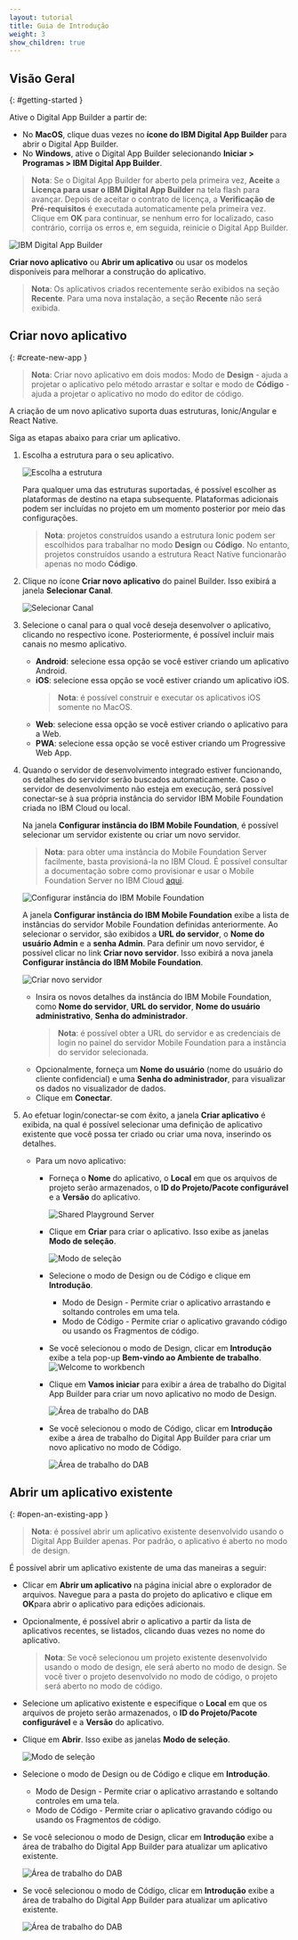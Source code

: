 ```yaml
---
layout: tutorial
title: Guia de Introdução
weight: 3
show_children: true
---
```

<!-- NLS_CHARSET=UTF-8 -->
## Visão Geral
{: #getting-started }

Ative o Digital App Builder a partir de:

* No **MacOS**, clique duas vezes no **ícone do IBM Digital App Builder** para abrir o Digital App Builder.
* No **Windows**, ative o Digital App Builder selecionando **Iniciar > Programas > IBM Digital App Builder**.

>**Nota**: Se o Digital App Builder for aberto pela primeira vez, **Aceite** a **Licença para usar o IBM Digital App Builder** na tela flash para avançar. Depois de aceitar o contrato de licença, a **Verificação de Pré-requisitos** é executada automaticamente pela primeira vez. Clique em **OK** para continuar, se nenhum erro for localizado, caso contrário, corrija os erros e, em seguida, reinicie o Digital App Builder.

![IBM Digital App Builder](dab-home-screen.png)

**Criar novo aplicativo** ou **Abrir um aplicativo** ou usar os modelos disponíveis para melhorar a construção do aplicativo.
>**Nota**: Os aplicativos criados recentemente serão exibidos na seção **Recente**. Para uma nova instalação, a seção **Recente** não será exibida.

## Criar novo aplicativo
{: #create-new-app }

>**Nota**: Criar novo aplicativo em dois modos: Modo de **Design** - ajuda a projetar o aplicativo pelo método arrastar e soltar e modo de **Código** - ajuda a projetar o aplicativo no modo do editor de código.

A criação de um novo aplicativo suporta duas estruturas, Ionic/Angular e React Native.

Siga as etapas abaixo para criar um aplicativo.

1. Escolha a estrutura para o seu aplicativo.

   ![Escolha a estrutura](dab-choose-framework.png)

   Para qualquer uma das estruturas suportadas, é possível escolher as plataformas de destino na etapa subsequente. Plataformas adicionais podem ser incluídas no projeto em um momento posterior por meio das configurações.

   >**Nota**: projetos construídos usando a estrutura Ionic podem ser escolhidos para trabalhar no modo **Design** ou **Código**. No entanto, projetos construídos usando a estrutura React Native funcionarão apenas no modo **Código**.

2. Clique no ícone **Criar novo aplicativo** do painel Builder. Isso exibirá a janela **Selecionar Canal**.

    ![Selecionar Canal](dab-select-channel.png)

3. Selecione o canal para o qual você deseja desenvolver o aplicativo, clicando no respectivo ícone. Posteriormente, é possível incluir mais canais no mesmo aplicativo.

    * **Android**: selecione essa opção se você estiver criando um aplicativo Android.
    * **iOS**: selecione essa opção se você estiver criando um aplicativo iOS.
        >**Nota**: é possível construir e executar os aplicativos iOS somente no MacOS.
    * **Web**: selecione essa opção se você estiver criando o aplicativo para a Web.
    * **PWA**: selecione essa opção se você estiver criando um Progressive Web App.

4. Quando o servidor de desenvolvimento integrado estiver funcionando, os detalhes do servidor serão buscados automaticamente. Caso o servidor de desenvolvimento não esteja em execução, será possível conectar-se à sua própria instância do servidor IBM Mobile Foundation criada no IBM Cloud ou local.

    Na janela **Configurar instância do IBM Mobile Foundation**, é possível selecionar um servidor existente ou criar um novo servidor.

    >**Nota**: para obter uma instância do Mobile Foundation Server facilmente, basta provisioná-la no IBM Cloud. É possível consultar a documentação sobre como provisionar e usar o Mobile Foundation Server no IBM Cloud [aqui](https://cloud.ibm.com/docs/services/mobilefoundation?topic=mobilefoundation-getting-started).

    ![Configurar instância do IBM Mobile Foundation](dab-config-ibm-cloud-instance.png)

    A janela **Configurar instância do IBM Mobile Foundation** exibe a lista de instâncias do servidor Mobile Foundation definidas anteriormente. Ao selecionar o servidor, são exibidos a **URL do servidor**, o **Nome do usuário Admin** e a **senha Admin**. Para definir um novo servidor, é possível clicar no link **Criar novo servidor**. Isso exibirá a nova janela **Configurar instância do IBM Mobile Foundation**.

    ![Criar novo servidor](dab-custom-professional-server.png)

    * Insira os novos detalhes da instância do IBM Mobile Foundation, como **Nome do servidor**, **URL do servidor**, **Nome do usuário administrativo**, **Senha do administrador**.
        >**Nota**: é possível obter a URL do servidor e as credenciais de login no painel do servidor Mobile Foundation para a instância do servidor selecionada.
    * Opcionalmente, forneça um **Nome do usuário** (nome do usuário do cliente confidencial) e uma **Senha do administrador**, para visualizar os dados no visualizador de dados.
    * Clique em **Conectar**.

5. Ao efetuar login/conectar-se com êxito, a janela **Criar aplicativo** é exibida, na qual é possível selecionar uma definição de aplicativo existente que você possa ter criado ou criar uma nova, inserindo os detalhes.
    * Para um novo aplicativo:
        * Forneça o **Nome** do aplicativo, o **Local** em que os arquivos de projeto serão armazenados, o **ID do Projeto/Pacote configurável** e a **Versão** do aplicativo.

            ![Shared Playground Server](dab-create-app.png)

        * Clique em **Criar** para criar o aplicativo. Isso exibe as janelas **Modo de seleção**.

            ![Modo de seleção](dab-select-mode.png)

        * Selecione o modo de Design ou de Código e clique em **Introdução**.
            * Modo de Design - Permite criar o aplicativo arrastando e soltando controles em uma tela.
            * Modo de Código - Permite criar o aplicativo gravando código ou usando os Fragmentos de código.
        * Se você selecionou o modo de Design, clicar em **Introdução** exibe a tela pop-up **Bem-vindo ao Ambiente de trabalho**.
            ![Welcome to workbench](dab-welcome.png)
        * Clique em **Vamos iniciar** para exibir a área de trabalho do Digital App Builder para criar um novo aplicativo no modo de Design.

            ![Área de trabalho do DAB](dab-workbench.png)

        * Se você selecionou o modo de Código, clicar em **Introdução** exibe a área de trabalho do Digital App Builder para criar um novo aplicativo no modo de Código.

            ![Área de trabalho do DAB](dab-create-code-mode.png)

## Abrir um aplicativo existente
{: #open-an-existing-app }

>**Nota**: é possível abrir um aplicativo existente desenvolvido usando o Digital App Builder apenas. Por padrão, o aplicativo é aberto no modo de design.

É possível abrir um aplicativo existente de uma das maneiras a seguir:

* Clicar em **Abrir um aplicativo** na página inicial abre o explorador de arquivos. Navegue para a pasta do projeto do aplicativo e clique em **OK**para abrir o aplicativo para edições adicionais.
* Opcionalmente, é possível abrir o aplicativo a partir da lista de aplicativos recentes, se listados, clicando duas vezes no nome do aplicativo.

    >**Nota**: Se você selecionou um projeto existente desenvolvido usando o modo de design, ele será aberto no modo de design. Se você tiver o projeto desenvolvido no modo de código, o projeto será aberto no modo de código.

* Selecione um aplicativo existente e especifique o **Local** em que os arquivos de projeto serão armazenados, o **ID do Projeto/Pacote configurável** e a **Versão** do aplicativo.
* Clique em **Abrir**. Isso exibe as janelas **Modo de seleção**.

    ![Modo de seleção](dab-select-mode.png)

* Selecione o modo de Design ou de Código e clique em **Introdução**.
    * Modo de Design - Permite criar o aplicativo arrastando e soltando controles em uma tela.
    * Modo de Código - Permite criar o aplicativo gravando código ou usando os Fragmentos de código.
* Se você selecionou o modo de Design, clicar em **Introdução** exibe a área de trabalho do Digital App Builder para atualizar um aplicativo existente.

    ![Área de trabalho do DAB](dab-workbench.png)

* Se você selecionou o modo de Código, clicar em **Introdução** exibe a área de trabalho do Digital App Builder para atualizar um aplicativo existente.

    ![Área de trabalho do DAB](dab-create-code-mode.png)
